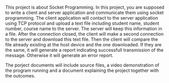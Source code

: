This project is about Socket Programming. In this project, you are supposed to write a client and server application and communicate them using socket programming. The client application will contact to the server application using TCP protocol and upload a text file including student name, student number, course name to the server. The server will keep this information in a file. After the connection closed, the client will make a second connection to the server and download this text file. Then the client will compare the file already existing at the host device and the one downloaded. If they are the same, it will generate a report indicating successfull transmission of the message. Otherwise it will generate an error report. 

 

The porject documents will include source files, a video demonstration of the program running and a document explaining the project together with the outcomes.
